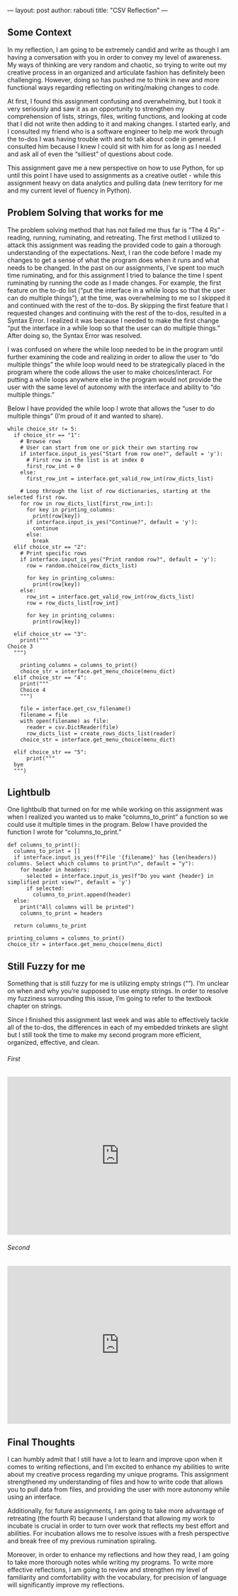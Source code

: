 —
layout: post
author: rabouti
title: "CSV Reflection"
—



## Some Context

In my reflection, I am going to be extremely candid and write as though I am having a conversation with you in order to convey my level of awareness. My ways of thinking are very random and chaotic, so trying to write out my creative process in an organized and articulate fashion has definitely been challenging. However, doing so has pushed me to think in new and more functional ways regarding reflecting on writing/making changes to code. 

At first, I found this assignment confusing and overwhelming, but I took it very seriously and saw it as an opportunity to strengthen my comprehension of lists, strings, files, writing functions, and looking at code that I did not write then adding to it and making changes. I started early, and I consulted my friend who is a software engineer to help me work through the to-dos I was having trouble with and to talk about code in general. I consulted him because I knew I could sit with him for as long as I needed and ask all of even the “silliest” of questions about code. 

This assignment gave me a new perspective on how to use Python, for up until this point I have used to assignments as a creative outlet - while this assignment heavy on data analytics and pulling data (new territory for me and my current level of fluency in Python). 

## Problem Solving that works for me

The problem solving method that has not failed me thus far is “The 4 Rs” - reading, running, ruminating, and retreating. The first method I utilized to attack this assignment was reading the provided code to gain a thorough understanding of the expectations. Next, I ran the code before I made my changes to get a sense of what the program does when it runs and what needs to be changed. In the past on our assignments, I’ve spent too much time ruminating, and for this assignment I tried to balance the time I spent ruminating by running the code as I made changes. For example, the first feature on the to-do list (“put the interface in a while loops so that the user can do multiple things”), at the time, was overwhelming to me so I skipped it and continued with the rest of the to-dos. By skipping the first feature that I requested changes and continuing with the rest of the to-dos, resulted in a Syntax Error. I realized it was because I needed to make the first change “put the interface in a while loop so that the user can do multiple things.” After doing so, the Syntax Error was resolved. 

I was confused on where the while loop needed to be in the program until further examining the code and realizing in order to allow the user to “do multiple things” the while loop would need to be strategically placed in the program where the code allows the user to make choices/interact. For putting a while loops anywhere else in the program would not provide the user with the same level of autonomy with the interface and ability to “do multiple things.”

Below I have provided the while loop I wrote that allows the “user to do multiple things” (I’m proud of it and wanted to share).

```
while choice_str != 5:
  if choice_str == "1":
    # Browse rows
    # User can start from one or pick their own starting row
    if interface.input_is_yes("Start from row one?", default = 'y'):
      # First row in the list is at index 0
      first_row_int = 0
    else:
      first_row_int = interface.get_valid_row_int(row_dicts_list)
  
    # Loop through the list of row dictionaries, starting at the selected first row.
    for row in row_dicts_list[first_row_int:]:
      for key in printing_columns:
        print(row[key])
      if interface.input_is_yes("Continue?", default = 'y'):
        continue
      else: 
        break
  elif choice_str == "2":
    # Print specific rows
    if interface.input_is_yes("Print random row?", default = 'y'):
      row = random.choice(row_dicts_list)
      
      for key in printing_columns:
        print(row[key])
    else:
      row_int = interface.get_valid_row_int(row_dicts_list)
      row = row_dicts_list[row_int]
      
      for key in printing_columns:
        print(row[key])
  
  elif choice_str == "3":
    print("""
Choice 3
  """)
    
    printing_columns = columns_to_print() 
    choice_str = interface.get_menu_choice(menu_dict)
  elif choice_str == "4":
    print("""
    Choice 4
    """)
    
    file = interface.get_csv_filename()
    filename = file
    with open(filename) as file:
      reader = csv.DictReader(file)
      row_dicts_list = create_rows_dicts_list(reader)
    choice_str = interface.get_menu_choice(menu_dict)
  
  elif choice_str == "5":
      print("""
  bye
  """)
```


## Lightbulb

One lightbulb that turned on for me while working on this assignment was when I realized you wanted us to make “columns_to_print” a function so we could use it multiple times in the program. Below I have provided the function I wrote for “columns_to_print.”

```
def columns_to_print():
  columns_to_print = []
  if interface.input_is_yes(f"File '{filename}' has {len(headers)} columns. Select which columns to print?\n", default = "y"):
    for header in headers:
      selected = interface.input_is_yes(f"Do you want {header} in simplified print view?", default = 'y')
      if selected:
        columns_to_print.append(header)
  else:
    print("All columns will be printed")
    columns_to_print = headers
  
  return columns_to_print
  
printing_columns = columns_to_print()
choice_str = interface.get_menu_choice(menu_dict)
```

## Still Fuzzy for me

Something that is still fuzzy for me is utilizing empty strings (“”). I’m unclear on when and why you’re supposed to use empty strings. In order to resolve my fuzziness surrounding this issue, I’m going to refer to the textbook chapter on strings. 

Since I finished this assignment last week and was able to effectively tackle all of the to-dos, the differences in each of my embedded trinkets are slight but I still took the time to make my second program more efficient, organized, effective, and clean. 

###### First

<iframe src="https://trinket.io/embed/python3/464a915e52" width="100%" height="356" frameborder="0" marginwidth="0" marginheight="0" allowfullscreen></iframe>


###### Second

<iframe src="https://trinket.io/embed/python3/41b1394483" width="100%" height="356" frameborder="0" marginwidth="0" marginheight="0" allowfullscreen></iframe>


## Final Thoughts

I can humbly admit that I still have a lot to learn and improve upon when it comes to writing reflections, and I’m excited to enhance my abilities to write about my creative process regarding my unique programs. This assignment strengthened my understanding of files and how to write code that allows you to pull data from files, and providing the user with more autonomy while using an interface. 

Additionally, for future assignments, I am going to take more advantage of retreating (the fourth R) because I understand that allowing my work to incubate is crucial in order to turn over work that reflects my best effort and abilities. For incubation allows me to resolve issues with a fresh perspective and break free of my previous rumination spiraling. 

Moreover, in order to enhance my reflections and how they read, I am going to take more thorough notes while writing my programs. To write more effective reflections, I am going to review and strengthen my level of familiarity and comfortability with the vocabulary, for precision of language will significantly improve my reflections. 
